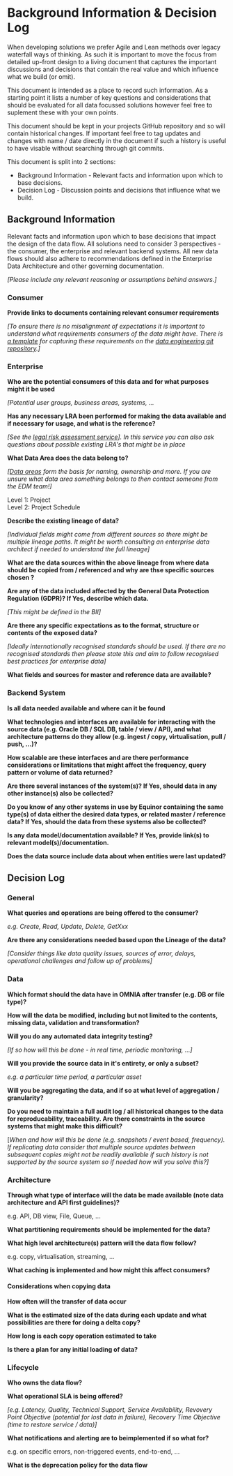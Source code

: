 # Background Information & Decision Log

When developing solutions we prefer Agile and Lean methods over legacy waterfall ways of thinking. As such it is important to move the focus from detailed up-front design to a living document that captures the important discussions and decisions that contain the real value and which influence what we build (or omit).

This document is intended as a place to record such information. As a starting point it lists a number of key questions and considerations that should be evaluated for all data focussed solutions however feel free to suplement these with your own points.

This document should be kept in your projects GitHub repository and so will contain historical changes. If important feel free to tag updates and changes with name / date directly in the document if such a history is useful to have visable without searching through git commits.

This document is split into 2 sections:

* Background Information - Relevant facts and information upon which to base decisions.
* Decision Log - Discussion points and decisions that influence what we build.

## Background Information

Relevant facts and information upon which to base decisions that impact the design of the data flow. All solutions need to consider 3 perspectives - the consumer, the enterprise and relevant backend systems. All new data flows should also adhere to recommendations defined in the Enterprise Data Architecture and other governing documentation.

*[Please include any relevant reasoning or assumptions behind answers.]*

### Consumer

**Provide links to documents containing relevant consumer requirements**

*[To ensure there is no misalignment of expectations it is important to understand what requirements consumers of the data might have. There is [a template](https://github.com/equinor/data-engineering/blob/master/docs/Consumer%20Requirements.md) for capturing these requirements on the [data engineering git repository](https://github.com/equinor/data-engineering).]*

### Enterprise

**Who are the potential consumers of this data and for what purposes might it be used**

*[Potential user groups, business areas, systems, ...*

**Has any necessary LRA been performed for making the data available and if necessary for usage, and what is the reference?**

*[See the [legal risk assessment service](https://equinor.service-now.com/selfservice?id=kb_article&sys_id=c5acb55fdb610c94c293199f299619dd)]. In this service you can also ask questions about possible existing LRA's that might be in place*

**What Data Area does the data belong to?**

*[[Data areas](https://eita.equinor.com/companyea/?oid=bd7e452f-a8be-43f7-86fa-9513b8ce95a9) form the basis for naming, ownership and more. If you are unsure what data area something belongs to then contact someone from the EDM team!]*

Level 1: Project\
Level 2: Project Schedule

**Describe the existing lineage of data?**

*[Individual fields might come from different sources so there might be multiple lineage paths. It might be worth consulting an enterprise data architect if needed to understand the full lineage]*

**What are the data sources within the above lineage from where data should be copied from / referenced and why are thse specific sources chosen ?**

**Are any of the data included affected by the General Data Protection Regulation (GDPR)? If Yes, describe which data.**

*[This might be defined in the BII]*

**Are there any specific expectations as to the format, structure or contents of the exposed data?**

*[Ideally internationally recognised standards should be used. If there are no recognised standards then please state this and aim to follow recognised best practices for enterprise data]*

**What fields and sources for master and reference data are available?**

### Backend System

**Is all data needed available and where can it be found**

**What technologies and interfaces are available for interacting with the  source data (e.g. Oracle DB / SQL DB, table / view / API), and what architecture patterns do they allow (e.g. ingest / copy, virtualisation, pull / push, ...)?**

**How scalable are these interfaces and are there performance considerations or limitations that might affect the frequency, query pattern or volume of data returned?**

**Are there several instances of the system(s)? If Yes, should data in any other instance(s) also be collected?**

**Do you know of any other systems in use by Equinor containing the same type(s) of data either the desired data types, or related master / reference data? If Yes, should the data from these systems also be collected?**

**Is any data model/documentation available? If Yes, provide link(s) to relevant model(s)/documentation.**

**Does the data source include data about when entities were last updated?**

## Decision Log

### General

**What queries and operations are being offered to the consumer?**

*e.g. Create, Read, Update, Delete, GetXxx*

**Are there any considerations needed based upon the Lineage of the data?**

*[Consider things like data quality issues, sources of error, delays, operational challenges and follow up of problems]*

### Data

**Which format should the data have in OMNIA after transfer (e.g. DB or file type)?**

**How will the data be modified, including but not limited to the contents, missing data, validation and transformation?**

**Will you do any automated data integrity testing?**

*[If so how will this be done - in real time, periodic monitoring, ...]*

**Will you provide the source data in it's entirety, or only a subset?**

*e.g. a particular time period, a particular asset*

**Will you be aggregating the data, and if so at what level of aggregation / granularity?**

**Do you need to maintain a full audit log / all historical changes to the data for reproducability, traceability. Are there constraints in the source systems that might make this difficult?**

[*When and how will this be done (e.g. snapshots / event based, frequency). If replicating data consider that multiple source updates between subsequent copies might not be readily available if such history is not supported by the source system so if needed how will you solve this?]*

### Architecture

**Through what type of interface will the data be made available (note data architecture and API first guidelines)?**

e.g. API, DB view, File, Queue, ...

**What partitioning requirements should be implemented for the data?**

**What high level architecture(s) pattern will the data flow follow?** 

e.g. copy, virtualisation, streaming, ...

**What caching is implemented and how might this affect consumers?**

#### Considerations when copying data

**How often will the transfer of data occur**

**What is the estimated size of the data during each update and what possibilities are there for doing a delta copy?**

**How long is each copy operation estimated to take**

**Is there a plan for any initial loading of data?**

### Lifecycle

**Who owns the data flow?**

**What operational SLA is being offered?**

*[e.g. Latency, Quality, Technical Support, Service Availability, Revovery Point Objective (potential for lost data in failure), Recovery Time Objective (time to restore service / data)]*

**What notifications and alerting are to beimplemented if so what for?**

e.g. on specific errors, non-triggered events, end-to-end, ... 

**What is the deprecation policy for the data flow**
